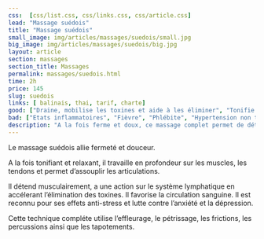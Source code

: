 ```yaml
---
css:  [css/list.css, css/links.css, css/article.css]
lead: "Massage suédois"
title: "Massage suédois"
small_image: img/articles/massages/suedois/small.jpg
big_image: img/articles/massages/suedois/big.jpg
layout: article
section: massages
section_title: Massages
permalink: massages/suedois.html
time: 2h
price: 145
slug: suedois
links: [ balinais, thai, tarif, charte]
good: ["Draine, mobilise les toxines et aide à les éliminer", "Tonifie et relance la circulation sanguine et lymphatique", "Apaise le système nerveux", "Détend musculairement en profondeur"]
bad: ["Etats inflammatoires", "Fièvre", "Phlébite", "Hypertension non traitée"]
description: "A la fois ferme et doux, ce massage complet permet de détendre les tensions musculaires et facilite le drainage et l'élimination des toxines."
---
```

Le massage suédois allie fermeté et douceur.

A la fois tonifiant et relaxant, il travaille en profondeur sur les
muscles, les tendons et permet d’assouplir les articulations.

Il détend musculairement, a une action sur le système
lymphatique en accélerant l’élimination des toxines.
Il favorise la circulation sanguine.
Il est reconnu pour ses effets anti-stress
et lutte contre l’anxiété et la dépression.

Cette technique compléte utilise l’effleurage, le pétrissage, les
frictions, les percussions ainsi que les tapotements.

